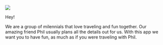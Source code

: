 <img src='http://thephilapp.com/img/us.PNG'>

Hey!

We are a group of milennials that love traveling and fun together. Our amazing friend Phil usually plans all the details out for us. With this app we want you to have fun, as much as if you were traveling with Phil.

